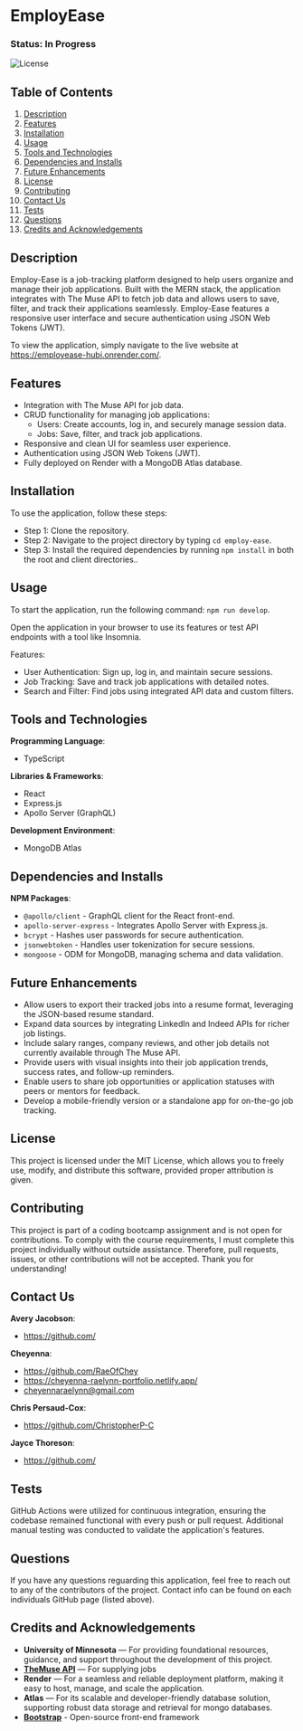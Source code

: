 # EmployEase

### Status: In Progress

![License](https://img.shields.io/badge/license-MIT-brightgreen.svg)

## Table of Contents
1. [Description](#description)
2. [Features](#features)
3. [Installation](#installation)
4. [Usage](#usage)
5. [Tools and Technologies](#tools-and-technologies)
6. [Dependencies and Installs](#dependencies-and-installs)
7. [Future Enhancements](#future-enhancements)
8. [License](#license)
9. [Contributing](#contributing)
10. [Contact Us](#contact-us)
11. [Tests](#tests)
12. [Questions](#questions)
13. [Credits and Acknowledgements](#credits-and-acknowledgements)

## Description
Employ-Ease is a job-tracking platform designed to help users organize and manage their job applications. Built with the MERN stack, the application integrates with The Muse API to fetch job data and allows users to save, filter, and track their applications seamlessly. Employ-Ease features a responsive user interface and secure authentication using JSON Web Tokens (JWT).

To view the application, simply navigate to the live website at https://employease-hubi.onrender.com/.

## Features
- Integration with The Muse API for job data.
- CRUD functionality for managing job applications:
   - Users: Create accounts, log in, and securely manage session data.
   - Jobs: Save, filter, and track job applications.
- Responsive and clean UI for seamless user experience.
- Authentication using JSON Web Tokens (JWT).
- Fully deployed on Render with a MongoDB Atlas database.

## Installation
To use the application, follow these steps:

- Step 1: Clone the repository.
- Step 2: Navigate to the project directory by typing `cd employ-ease`.
- Step 3: Install the required dependencies by running `npm install` in both the root and client directories..

## Usage
To start the application, run the following command: `npm run develop`.

Open the application in your browser to use its features or test API endpoints with a tool like Insomnia.

Features:
- User Authentication: Sign up, log in, and maintain secure sessions.
- Job Tracking: Save and track job applications with detailed notes.
- Search and Filter: Find jobs using integrated API data and custom filters.

## Tools and Technologies
**Programming Language**:
- TypeScript

**Libraries & Frameworks**:
- React
- Express.js
- Apollo Server (GraphQL)

**Development Environment**:
  - MongoDB Atlas

## Dependencies and Installs

**NPM Packages**:
- `@apollo/client` - GraphQL client for the React front-end.
- `apollo-server-express` - Integrates Apollo Server with Express.js.
- `bcrypt` - Hashes user passwords for secure authentication.
- `jsonwebtoken` - Handles user tokenization for secure sessions.
- `mongoose` - ODM for MongoDB, managing schema and data validation.

## Future Enhancements
- Allow users to export their tracked jobs into a resume format, leveraging the JSON-based resume standard.
- Expand data sources by integrating LinkedIn and Indeed APIs for richer job listings.
- Include salary ranges, company reviews, and other job details not currently available through The Muse API.
- Provide users with visual insights into their job application trends, success rates, and follow-up reminders.
- Enable users to share job opportunities or application statuses with peers or mentors for feedback.
- Develop a mobile-friendly version or a standalone app for on-the-go job tracking.

## License
This project is licensed under the MIT License, which allows you to freely use, modify, and distribute this software, provided proper attribution is given.

## Contributing
This project is part of a coding bootcamp assignment and is not open for contributions. To comply with the course requirements, I must complete this project individually without outside assistance. Therefore, pull requests, issues, or other contributions will not be accepted. Thank you for understanding!

## Contact Us
**Avery Jacobson**:
- https://github.com/

**Cheyenna**:
- https://github.com/RaeOfChey
- https://cheyenna-raelynn-portfolio.netlify.app/
- cheyennaraelynn@gmail.com

**Chris Persaud-Cox**:
- https://github.com/ChristopherP-C

**Jayce Thoreson**:
- https://github.com/

## Tests
GitHub Actions were utilized for continuous integration, ensuring the codebase remained functional with every push or pull request. Additional manual testing was conducted to validate the application's features.

## Questions
If you have any questions reguarding this application, feel free to reach out to any of the contributors of the project. Contact info can be found on each individuals GitHub page (listed above).

## Credits and Acknowledgements
- **University of Minnesota** — For providing foundational resources, guidance, and support throughout the development of this project.
- **[TheMuse API](https://www.themuse.com/developers/api)** — For supplying jobs
- **Render** — For a seamless and reliable deployment platform, making it easy to host, manage, and scale the application.
- **Atlas** — For its scalable and developer-friendly database solution, supporting robust data storage and retrieval for mongo databases.
- **[Bootstrap](https://getbootstrap.com/)** - Open-source front-end framework
